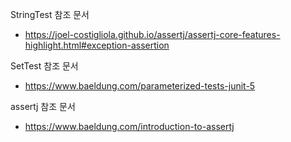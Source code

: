 StringTest 참조 문서
- https://joel-costigliola.github.io/assertj/assertj-core-features-highlight.html#exception-assertion

SetTest 참조 문서
- https://www.baeldung.com/parameterized-tests-junit-5

assertj 참조 문서
- https://www.baeldung.com/introduction-to-assertj